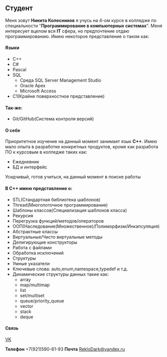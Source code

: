 ## Студент
Меня зовут **Никита Колесников** я учусь на 4-ом курсе в колледже по специальности "**Программирование в компьютерных системах**".
Меня интересует вцелом вся **IT** сфера, но предпочтение отдаю программированию.
Имею некоторое представление о таком как:
#### Языки
- C++
- C#
- Pascal
- SQL
    - Среда SQL Server Management Studio
    - Oracle Apex
    - Microsoft Access
- C1(Крайне поверхностное представление)
#### Так-же:
 - Git/GitHub(Система контроля версий)
#### О себе
 Приоритетное изучение на данный момент занимает язык **C++**.
 Имею мало опыта в разработке конкретных продуктов, кроме как разработа ПО к курсовым в колледже таких как:
 - Ежедневник
 - БД и интерфейс

Усидчивый, готов учиться, на данный момент в поиске работы
#### В C++ имею представление о:
 - STL(Стандартная библиотека шаблонов)
 - Thread(Многопоточное программирование)
 - Шаблоны классов(Специализация шаблонов класса)
 - Рекурсия
 - Перегрузка функций/методов/операторов
 - ООП(Наследование(Множественное)/Полиморфизм/Инкапсуляция)
 - Абстрактные классы
 - Виртуальные/Чисто виртуальные методы
 - Делигирующие конструкторы
 - Работа с файлами
 - Обработка исключений
 - Структуры
 - Умные указатели
 - Ключевые слова: auto,enum,namespace,typedef и т.д.
 - Динамические структуры данных такие как:
    - array
    - map/multimap
    - list
    - set/multiset
    - queue/priority_queue
    - vector
    - stack
    - deque



#### Связь
[VK](https://vk.com/letonb)

**Телефон** +7(921)590-61-93
**Почта** RekloDark@yandex.ru
